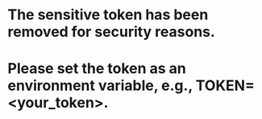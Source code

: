 # The sensitive token has been removed for security reasons.
# Please set the token as an environment variable, e.g., TOKEN=<your_token>.
